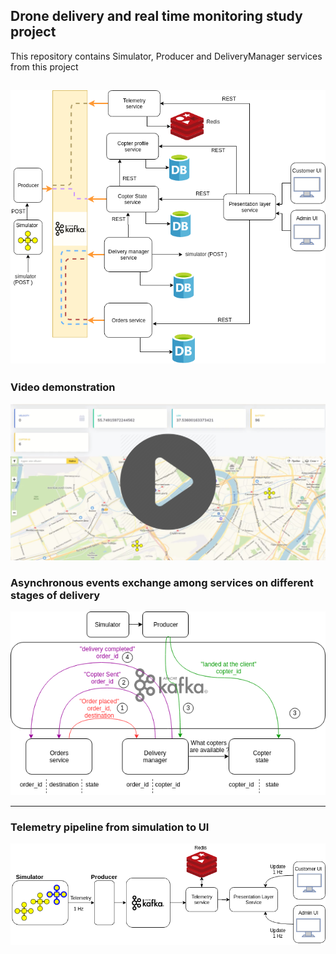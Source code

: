 ## Drone delivery and real time monitoring study project

This repository contains Simulator, Producer and DeliveryManager services from this project

![Image project](https://github.com/ViktorAnchutin/SberFinalProject/blob/master/img/SystemDiagramm.png)
---------------------------------------------------------------------------------
### Video demonstration
[![Watch the video](https://github.com/ViktorAnchutin/SberFinalProject/blob/master/img/video.jpg)](https://youtu.be/sRve1a75HwU)


### Asynchronous events exchange among services on different stages of delivery 
![Image project](https://github.com/ViktorAnchutin/SberFinalProject/blob/master/img/deliveryEvents.png)

---------------------------------------------------------------------------------


### Telemetry pipeline from simulation to UI

![Image project](https://github.com/ViktorAnchutin/SberFinalProject/blob/master/img/telemetryFlow.png)

